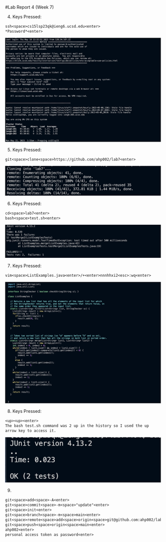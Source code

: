 #Lab Report 4 (Week 7)

4. Keys Pressed:
```
ssh<space>cs15lsp23qk@ieng6.ucsd.edu<enter>
*Password*<enter>

```

![image](https://github.com/ahp002/cse15l-lab-reports/blob/444b26514ab160d786245ca87f252e54772a2fa5/%234.png)

5. Keys Pressed:
```
git<space>clone<space>https://github.com/ahp002/lab7<enter>
```

![image](https://github.com/ahp002/cse15l-lab-reports/blob/444b26514ab160d786245ca87f252e54772a2fa5/%235.png)

6. Keys Pressed:
```
cd<space>lab7<enter>
bash<space>test.sh<enter>
```

![image](https://github.com/ahp002/cse15l-lab-reports/blob/444b26514ab160d786245ca87f252e54772a2fa5/%236.png)

7. Keys Pressed:
```
vim<space>ListExamples.java<enter>/+<enter>nnnhhxi2<esc>:wq<enter>
```

![image](https://github.com/ahp002/cse15l-lab-reports/blob/444b26514ab160d786245ca87f252e54772a2fa5/%237.png)

8. Keys Pressed:
```
<up><up><enter>
The bash test.sh command was 2 up in the history so I used the up arrow key to access it.
```

![image](https://github.com/ahp002/cse15l-lab-reports/blob/444b26514ab160d786245ca87f252e54772a2fa5/%238.png)

9. 
```
git<space>add<space>-A<enter>
git<space>commit<space>-m<space>"update"<enter>
git<space>init<enter>
git<space>branch<space>-m<space>main<enter>
git<space>remote<space>add<space>origin<space>git@github.com:ahp002/lab7.git<enter>
git<space>push<space>origin<space>main<enter>
ahp002<enter>
personal access token as password<enter>
```
